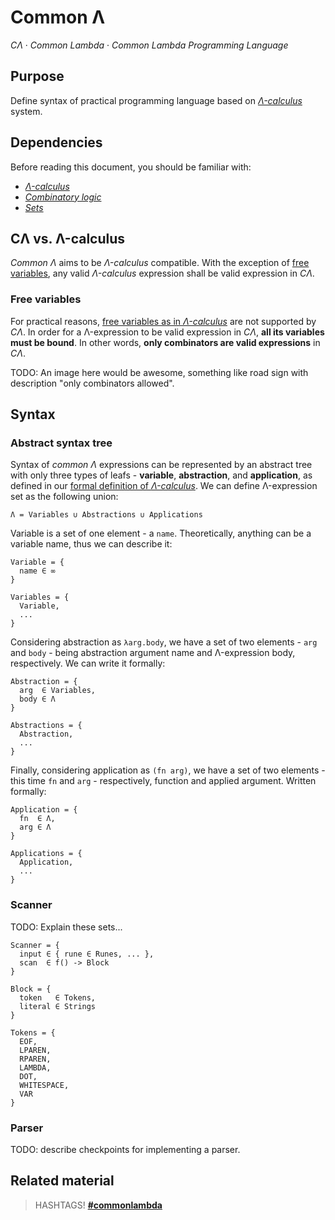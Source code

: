 # Common Λ

_CΛ_ &middot; _Common Lambda_ &middot; _Common Lambda Programming Language_

## Purpose

Define syntax of practical programming language based on [_Λ-calculus_](./lambda-calculus) system.

## Dependencies

Before reading this document, you should be familiar with:

* [_Λ-calculus_](./lambda-calculus)
* [_Combinatory logic_](./combinatory-logic)
* [_Sets_](./sets)

## CΛ vs. Λ-calculus

_Common Λ_ aims to be _Λ-calculus_ compatible. With the exception of [free variables](#free-variables), any valid _Λ-calculus_ expression shall be valid expression in _CΛ_.

### Free variables

For practical reasons, [free variables as in _Λ-calculus_](./lambda-calulus#free-variables) are not supported by _CΛ_. In order for a Λ-expression to be valid expression in _CΛ_, **all its variables must be bound**. In other words, **only combinators are valid expressions** in _CΛ_.

TODO: An image here would be awesome, something like road sign with description "only combinators allowed".

## Syntax

### Abstract syntax tree

Syntax of _common Λ_ expressions can be represented by an abstract tree with only three types of leafs - **variable**, **abstraction**, and **application**, as defined in our [formal definition of _Λ-calculus_](./lambda-calculus#formal-definition). We can define Λ-expression set as the following union:

```
Λ = Variables ∪ Abstractions ∪ Applications
```

Variable is a set of one element - a `name`. Theoretically, anything can be a variable name, thus we can describe it:

```
Variable = { 
  name ∈ ∞
}

Variables = {
  Variable,
  ...
}
```

Considering abstraction as `λarg.body`, we have a set of two elements - `arg` and `body` - being abstraction argument name and Λ-expression body, respectively. We can write it formally:

```
Abstraction = { 
  arg  ∈ Variables, 
  body ∈ Λ
}

Abstractions = { 
  Abstraction, 
  ...
}
```

Finally, considering application as `(fn arg)`, we have a set of two elements - this time `fn` and `arg` - respectively, function and applied argument. Written formally:

```
Application = { 
  fn  ∈ Λ, 
  arg ∈ Λ
}

Applications = {
  Application,
  ...
}
```

### Scanner

TODO: Explain these sets...

```
Scanner = { 
  input ∈ { rune ∈ Runes, ... },
  scan  ∈ f() -> Block
}

Block = {
  token   ∈ Tokens,
  literal ∈ Strings
}

Tokens = { 
  EOF,
  LPAREN, 
  RPAREN, 
  LAMBDA, 
  DOT, 
  WHITESPACE, 
  VAR
}
```

### Parser

TODO: describe checkpoints for implementing a parser.

## Related material

> HASHTAGS! [**#commonlambda**](/hashtag/commonlambda)
